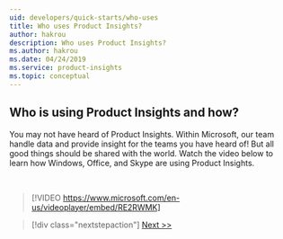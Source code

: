 ```yaml
---
uid: developers/quick-starts/who-uses
title: Who uses Product Insights?
author: hakrou
description: Who uses Product Insights?
ms.author: hakrou
ms.date: 04/24/2019
ms.service: product-insights
ms.topic: conceptual
---
```


## <a id="who_uses"></a>Who is using Product Insights and how?

You may not have heard of Product Insights. Within Microsoft, our team handle data and provide insight for the teams you have heard of! But all good things should be shared with the world. Watch the video below to learn how Windows, Office, and Skype are using Product Insights.

<br/>

> [!VIDEO https://www.microsoft.com/en-us/videoplayer/embed/RE2RWMK]

> [!div class="nextstepaction"]
> [Next >>](how-to-get-started.md)
